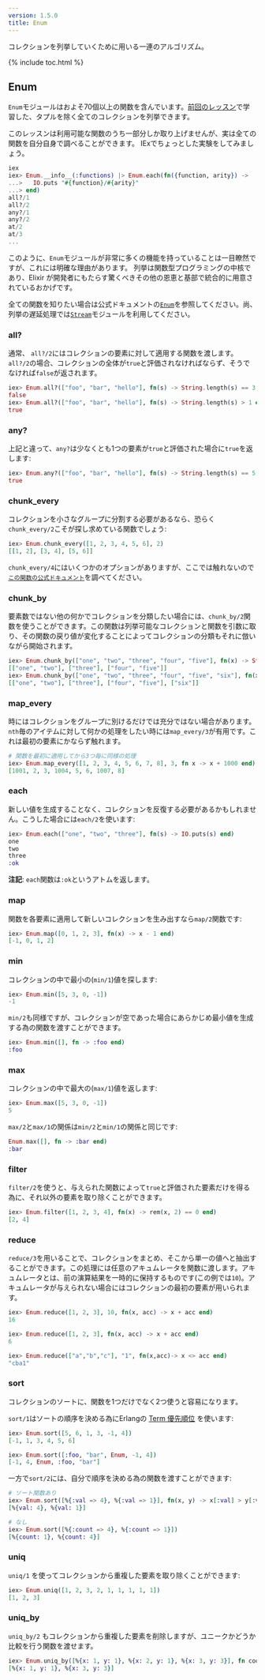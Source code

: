 ```yaml
---
version: 1.5.0
title: Enum
---
```


コレクションを列挙していくために用いる一連のアルゴリズム。

{% include toc.html %}

## Enum

`Enum`モジュールはおよそ70個以上の関数を含んでいます。[前回のレッスン](../collections/)で学習した、タプルを除く全てのコレクションを列挙できます。

このレッスンは利用可能な関数のうち一部分しか取り上げませんが、実は全ての関数を自分自身で調べることができます。
IExでちょっとした実験をしてみましょう。

```elixir
iex
iex> Enum.__info__(:functions) |> Enum.each(fn({function, arity}) ->
...>   IO.puts "#{function}/#{arity}"
...> end)
all?/1
all?/2
any?/1
any?/2
at/2
at/3
...
```

このように、`Enum`モジュールが非常に多くの機能を持っていることは一目瞭然ですが、これには明確な理由があります。
列挙は関数型プログラミングの中核であり、Elixir が開発者にもたらす驚くべきその他の恩恵と基部で統合的に用意されているおかげです。

全ての関数を知りたい場合は公式ドキュメントの[`Enum`](https://hexdocs.pm/elixir/Enum.html)を参照してください。尚、列挙の遅延処理では[`Stream`](https://hexdocs.pm/elixir/Stream.html)モジュールを利用してください。

### all?

通常、 `all?/2`にはコレクションの要素に対して適用する関数を渡します。`all?/2`の場合、コレクションの全体が`true`と評価されなければならず、そうでなければ`false`が返されます。

```elixir
iex> Enum.all?(["foo", "bar", "hello"], fn(s) -> String.length(s) == 3 end)
false
iex> Enum.all?(["foo", "bar", "hello"], fn(s) -> String.length(s) > 1 end)
true
```

### any?

上記と違って、`any?`は少なくとも1つの要素が`true`と評価された場合に`true`を返します:

```elixir
iex> Enum.any?(["foo", "bar", "hello"], fn(s) -> String.length(s) == 5 end)
true
```

### chunk_every

コレクションを小さなグループに分割する必要があるなら、恐らく`chunk_every/2`こそが探し求めている関数でしょう:

```elixir
iex> Enum.chunk_every([1, 2, 3, 4, 5, 6], 2)
[[1, 2], [3, 4], [5, 6]]
```

`chunk_every/4`にはいくつかのオプションがありますが、ここでは触れないので[`この関数の公式ドキュメント`](https://hexdocs.pm/elixir/Enum.html#chunk_every/4)を調べてください。

### chunk_by

要素数ではない他の何かでコレクションを分類したい場合には、`chunk_by/2`関数を使うことができます。この関数は列挙可能なコレクションと関数を引数に取り、その関数の戻り値が変化することによってコレクションの分類もそれに倣いながら開始されます。

```elixir
iex> Enum.chunk_by(["one", "two", "three", "four", "five"], fn(x) -> String.length(x) end)
[["one", "two"], ["three"], ["four", "five"]]
iex> Enum.chunk_by(["one", "two", "three", "four", "five", "six"], fn(x) -> String.length(x) end)
[["one", "two"], ["three"], ["four", "five"], ["six"]]
```

### map_every

時にはコレクションをグループに別けるだけでは充分ではない場合があります。`nth`毎のアイテムに対して何かの処理をしたい時には`map_every/3`が有用です。これは最初の要素にかならず触れます。

```elixir
# 関数を最初に適用してから3つ毎に同様の処理
iex> Enum.map_every([1, 2, 3, 4, 5, 6, 7, 8], 3, fn x -> x + 1000 end)
[1001, 2, 3, 1004, 5, 6, 1007, 8]
```

### each

新しい値を生成することなく、コレクションを反復する必要があるかもしれません。こうした場合には`each/2`を使います:

```elixir
iex> Enum.each(["one", "two", "three"], fn(s) -> IO.puts(s) end)
one
two
three
:ok
```

__注記__: `each`関数は`:ok`というアトムを返します。

### map

関数を各要素に適用して新しいコレクションを生み出すなら`map/2`関数です:

```elixir
iex> Enum.map([0, 1, 2, 3], fn(x) -> x - 1 end)
[-1, 0, 1, 2]
```

### min

コレクションの中で最小の(`min/1`)値を探します:

```elixir
iex> Enum.min([5, 3, 0, -1])
-1
```

`min/2`も同様ですが、コレクションが空であった場合にあらかじめ最小値を生成する為の関数を渡すことができます。

```elixir
iex> Enum.min([], fn -> :foo end)
:foo
```

### max

コレクションの中で最大の(`max/1`)値を返します:

```elixir
iex> Enum.max([5, 3, 0, -1])
5
```

`max/2`と`max/1`の関係は`min/2`と`min/1`の関係と同じです:

```elixir
Enum.max([], fn -> :bar end)
:bar
```

### filter

`filter/2`を使うと、与えられた関数によって`true`と評価された要素だけを得る為に、それ以外の要素を取り除くことができます。

```elixir
iex> Enum.filter([1, 2, 3, 4], fn(x) -> rem(x, 2) == 0 end)
[2, 4]
```

### reduce

`reduce/3`を用いることで、コレクションをまとめ、そこから単一の値へと抽出することができます。この処理には任意のアキュムレータを関数に渡します。アキュムレータとは、前の演算結果を一時的に保持するものです(この例では`10`)。アキュムレータが与えられない場合にはコレクションの最初の要素が用いられます。

```elixir
iex> Enum.reduce([1, 2, 3], 10, fn(x, acc) -> x + acc end)
16

iex> Enum.reduce([1, 2, 3], fn(x, acc) -> x + acc end)
6

iex> Enum.reduce(["a","b","c"], "1", fn(x,acc)-> x <> acc end)
"cba1"
```

### sort

コレクションのソートに、関数を1つだけでなく2つ使うと容易になります。

`sort/1`はソートの順序を決める為にErlangの [Term 優先順位](http://erlang.org/doc/reference_manual/expressions.html#term-comparisons) を使います:

```elixir
iex> Enum.sort([5, 6, 1, 3, -1, 4])
[-1, 1, 3, 4, 5, 6]

iex> Enum.sort([:foo, "bar", Enum, -1, 4])
[-1, 4, Enum, :foo, "bar"]
```

一方で`sort/2`には、自分で順序を決める為の関数を渡すことができます:

```elixir
# ソート関数あり
iex> Enum.sort([%{:val => 4}, %{:val => 1}], fn(x, y) -> x[:val] > y[:val] end)
[%{val: 4}, %{val: 1}]

# なし
iex> Enum.sort([%{:count => 4}, %{:count => 1}])
[%{count: 1}, %{count: 4}]
```

### uniq

`uniq/1` を使ってコレクションから重複した要素を取り除くことができます:

```elixir
iex> Enum.uniq([1, 2, 3, 2, 1, 1, 1, 1, 1])
[1, 2, 3]
```

### uniq_by

`uniq_by/2` もコレクションから重複した要素を削除しますが、ユニークかどうか比較を行う関数を渡せます。

```elixir
iex> Enum.uniq_by([%{x: 1, y: 1}, %{x: 2, y: 1}, %{x: 3, y: 3}], fn coord -> coord.y end)
[%{x: 1, y: 1}, %{x: 3, y: 3}]
```
